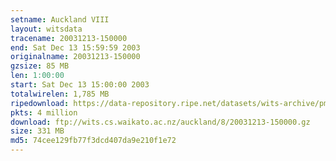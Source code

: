 ```yaml
---
setname: Auckland VIII
layout: witsdata
tracename: 20031213-150000
end: Sat Dec 13 15:59:59 2003
originalname: 20031213-150000
gzsize: 85 MB
len: 1:00:00
start: Sat Dec 13 15:00:00 2003
totalwirelen: 1,785 MB
ripedownload: https://data-repository.ripe.net/datasets/wits-archive/pma/long/auck/8//20031213-150000.gz
pkts: 4 million
download: ftp://wits.cs.waikato.ac.nz/auckland/8/20031213-150000.gz
size: 331 MB
md5: 74cee129fb77f3dcd407da9e210f1e72
---
```

